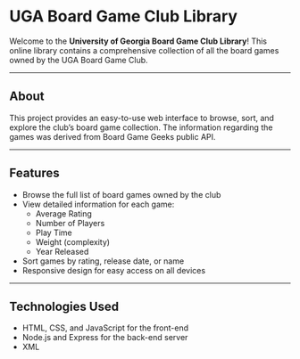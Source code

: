# UGA Board Game Club Library

Welcome to the **University of Georgia Board Game Club Library**! This online library contains a comprehensive collection of all the board games owned by the UGA Board Game Club.

---

## About

This project provides an easy-to-use web interface to browse, sort, and explore the club’s board game collection. The information regarding the games was derived from Board Game Geeks public API.

---

## Features

- Browse the full list of board games owned by the club
- View detailed information for each game:
  - Average Rating
  - Number of Players
  - Play Time
  - Weight (complexity)
  - Year Released
- Sort games by rating, release date, or name
- Responsive design for easy access on all devices

---

## Technologies Used

- HTML, CSS, and JavaScript for the front-end
- Node.js and Express for the back-end server
- XML
